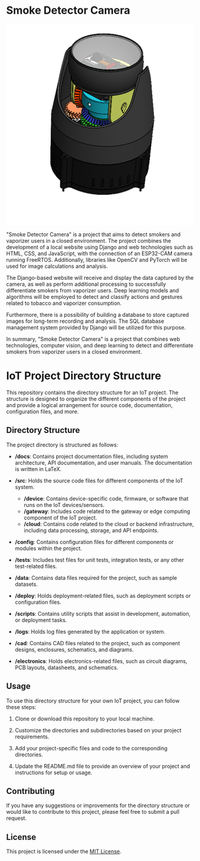 # Smoke Detector Camera

![Vista Isometrica de la Version MK IV](docs/inform/media/markiv/vista_isometrica_caricatura.png)


"Smoke Detector Camera" is a project that aims to detect smokers and vaporizer users in a closed environment. The project combines the development of a local website using Django and web technologies such as HTML, CSS, and JavaScript, with the connection of an ESP32-CAM camera running FreeRTOS. Additionally, libraries like OpenCV and PyTorch will be used for image calculations and analysis.

The Django-based website will receive and display the data captured by the camera, as well as perform additional processing to successfully differentiate smokers from vaporizer users. Deep learning models and algorithms will be employed to detect and classify actions and gestures related to tobacco and vaporizer consumption.

Furthermore, there is a possibility of building a database to store captured images for long-term recording and analysis. The SQL database management system provided by Django will be utilized for this purpose.

In summary, "Smoke Detector Camera" is a project that combines web technologies, computer vision, and deep learning to detect and differentiate smokers from vaporizer users in a closed environment.

# IoT Project Directory Structure

This repository contains the directory structure for an IoT project. The structure is designed to organize the different components of the project and provide a logical arrangement for source code, documentation, configuration files, and more.

## Directory Structure

The project directory is structured as follows:

- **/docs**: Contains project documentation files, including system architecture, API documentation, and user manuals. The documentation is written in LaTeX.

- **/src**: Holds the source code files for different components of the IoT system.
  - **/device**: Contains device-specific code, firmware, or software that runs on the IoT devices/sensors.
  - **/gateway**: Includes code related to the gateway or edge computing component of the IoT project.
  - **/cloud**: Contains code related to the cloud or backend infrastructure, including data processing, storage, and API endpoints.

- **/config**: Contains configuration files for different components or modules within the project.

- **/tests**: Includes test files for unit tests, integration tests, or any other test-related files.

- **/data**: Contains data files required for the project, such as sample datasets.

- **/deploy**: Holds deployment-related files, such as deployment scripts or configuration files.

- **/scripts**: Contains utility scripts that assist in development, automation, or deployment tasks.

- **/logs**: Holds log files generated by the application or system.

- **/cad**: Contains CAD files related to the project, such as component designs, enclosures, schematics, and diagrams.

- **/electronics**: Holds electronics-related files, such as circuit diagrams, PCB layouts, datasheets, and schematics.

## Usage

To use this directory structure for your own IoT project, you can follow these steps:

1. Clone or download this repository to your local machine.

2. Customize the directories and subdirectories based on your project requirements.

3. Add your project-specific files and code to the corresponding directories.

4. Update the README.md file to provide an overview of your project and instructions for setup or usage.

## Contributing

If you have any suggestions or improvements for the directory structure or would like to contribute to this project, please feel free to submit a pull request.

## License

This project is licensed under the [MIT License](LICENSE).
